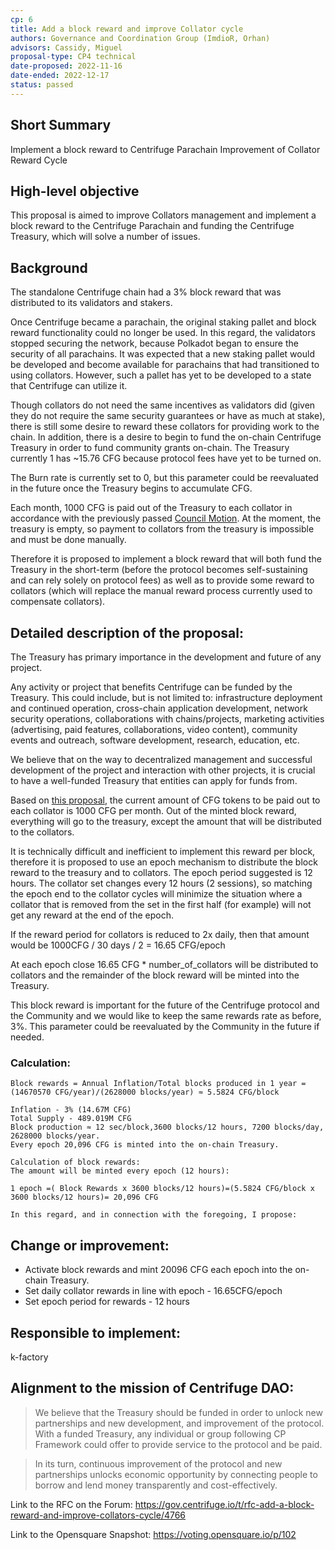 ```yaml
---
cp: 6
title: Add a block reward and improve Collator cycle
authors: Governance and Coordination Group (ImdioR, Orhan)
advisors: Cassidy, Miguel
proposal-type: CP4 technical
date-proposed: 2022-11-16
date-ended: 2022-12-17
status: passed
---
```

## Short Summary
Implement a block reward to Centrifuge Parachain
Improvement of Collator Reward Cycle
## High-level objective
This proposal is aimed to improve Collators management and implement a block reward to the Centrifuge Parachain and funding the Centrifuge Treasury, which will solve a number of issues.
## Background
The standalone Centrifuge chain had a 3% block reward that was distributed to its validators and stakers.

Once Centrifuge became a parachain, the original staking pallet and block reward functionality could no longer be used. In this regard, the validators stopped securing the network, because Polkadot began to ensure the security of all parachains. It was expected that a new staking pallet would be developed and become available for parachains that had transitioned to using collators. However, such a pallet has yet to be developed to a state that Centrifuge can utilize it.

Though collators do not need the same incentives as validators did (given they do not require the same security guarantees or have as much at stake), there is still some desire to reward these collators for providing work to the chain. In addition, there is a desire to begin to fund the on-chain Centrifuge Treasury in order to fund community grants on-chain. The Treasury currently 1 has ~15.76 CFG because protocol fees have yet to be turned on.

The Burn rate is currently set to 0, but this parameter could be reevaluated in the future once the Treasury begins to accumulate CFG.

Each month, 1000 CFG is paid out of the Treasury to each collator in accordance with the previously passed [Council Motion](https://gov.centrifuge.io/t/centrifuge-council-collator-selection-criteria/3684). At the moment, the treasury is empty, so payment to collators from the treasury is impossible and must be done manually.

Therefore it is proposed to implement a block reward that will both fund the Treasury in the short-term (before the protocol becomes self-sustaining and can rely solely on protocol fees) as well as to provide some reward to collators (which will replace the manual reward process currently used to compensate collators).

## Detailed description of the proposal:

The Treasury has primary importance in the development and future of any project.

Any activity or project that benefits Centrifuge can be funded by the Treasury. This could include, but is not limited to: infrastructure deployment and continued operation, сross-chain application development, network security operations, collaborations with chains/projects, marketing activities (advertising, paid features, collaborations, video content), community events and outreach, software development, research, education, etc.

We believe that on the way to decentralized management and successful development of the project and interaction with other projects, it is crucial to have a well-funded Treasury that entities can apply for funds from.

Based on [this proposal](https://gov.centrifuge.io/t/centrifuge-council-collator-selection-criteria/3684), the current amount of CFG tokens to be paid out to each collator is 1000 CFG per month. Out of the minted block reward, everything will go to the treasury, except the amount that will be distributed to the collators.

It is technically difficult and inefficient to implement this reward per block, therefore it is proposed to use an epoch mechanism to distribute the block reward to the treasury and to collators. The epoch period suggested is 12 hours. The collator set changes every 12 hours (2 sessions), so matching the epoch end to the collator cycles will minimize the situation where a collator that is removed from the set in the first half (for example) will not get any reward at the end of the epoch.

If the reward period for collators is reduced to 2x daily, then that amount would be 1000CFG / 30 days / 2 = 16.65 CFG/epoch

At each epoch close 16.65 CFG * number_of_collators will be distributed to collators and the remainder of the block reward will be minted into the Treasury.

This block reward is important for the future of the Centrifuge protocol and the Community and we would like to keep the same rewards rate as before, 3%. This parameter could be reevaluated by the Community in the future if needed.

### Calculation:
```
Block rewards = Annual Inflation/Total blocks produced in 1 year = (14670570 CFG/year)/(2628000 blocks/year) ≈ 5.5824 CFG/block

Inflation - 3% (14.67M CFG)
Total Supply - 489.019M CFG
Block production ≈ 12 sec/block,3600 blocks/12 hours, 7200 blocks/day, 2628000 blocks/year.
Every epoch 20,096 CFG is minted into the on-chain Treasury.

Calculation of block rewards:
The amount will be minted every epoch (12 hours):

1 epoch =( Block Rewards x 3600 blocks/12 hours)=(5.5824 CFG/block x 3600 blocks/12 hours)= 20,096 CFG

In this regard, and in connection with the foregoing, I propose:
```
## Change or improvement:

* Activate block rewards and mint 20096 CFG each epoch into the on-chain Treasury.
* Set daily collator rewards in line with epoch - 16.65CFG/epoch
* Set epoch period for rewards - 12 hours 
  
## Responsible to implement: 

k-factory

## Alignment to the mission of Centrifuge DAO:

>We believe that the Treasury should be funded in order to unlock new partnerships and new development, and improvement of the protocol.
With a funded Treasury, any individual or group following CP Framework could offer to provide service to the protocol and be paid.

>In its turn, сontinuous improvement of the protocol and new partnerships unlocks economic opportunity by connecting people to borrow and lend money transparently and cost-effectively.

Link to the RFC on the Forum: https://gov.centrifuge.io/t/rfc-add-a-block-reward-and-improve-collators-cycle/4766

Link to the Opensquare Snapshot: https://voting.opensquare.io/p/102
